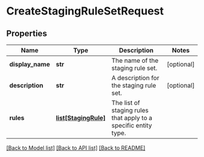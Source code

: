 # CreateStagingRuleSetRequest


## Properties
Name | Type | Description | Notes
------------ | ------------- | ------------- | -------------
**display_name** | **str** | The name of the staging rule set. | [optional] 
**description** | **str** | A description for the staging rule set. | [optional] 
**rules** | [**list[StagingRule]**](StagingRule.md) | The list of staging rules that apply to a specific entity type. | 

[[Back to Model list]](../README.md#documentation-for-models) [[Back to API list]](../README.md#documentation-for-api-endpoints) [[Back to README]](../README.md)



